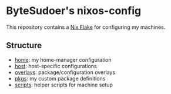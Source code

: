 # ByteSudoer's nixos-config


This repository contains a [Nix Flake](https://nixos.wiki/wiki/Flakes) for configuring my machines.

## Structure

- [home]: my home-manager configuration
- [host]: host-specific configurations
- [overlays]: package/configuration overlays
- [pkgs]: my custom package definitions
- [scripts]: helper scripts for machine setup


<!-- Structure -->

[home]: ./home
[host]: ./host
[overlays]: ./overlays
[pkgs]: ./pkgs
[scripts]: ./scripts
